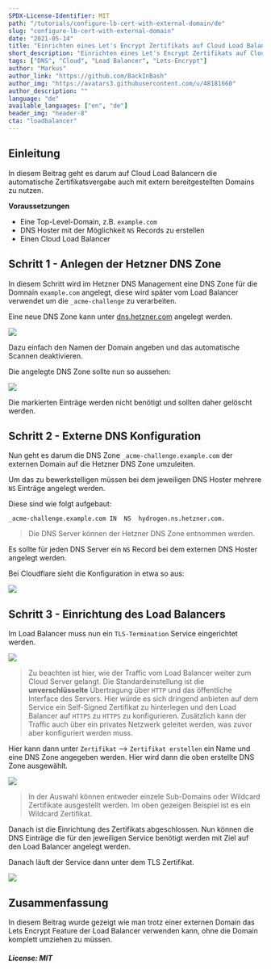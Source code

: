 ```yaml
---
SPDX-License-Identifier: MIT
path: "/tutorials/configure-lb-cert-with-external-domain/de"
slug: "configure-lb-cert-with-external-domain"
date: "2021-05-14"
title: "Einrichten eines Let's Encrypt Zertifikats auf Cloud Load Balancern mit externer Domain"
short_description: "Einrichten eines Let's Encrypt Zertifikats auf Cloud Load Balancern ohne den DNS Hoster zu wechseln."
tags: ["DNS", "Cloud", "Load Balancer", "Lets-Encrypt"]
author: "Markus"
author_link: "https://github.com/BackInBash"
author_img: "https://avatars3.githubusercontent.com/u/48181660"
author_description: ""
language: "de"
available_languages: ["en", "de"]
header_img: "header-8"
cta: "loadbalancer"
---
```


## Einleitung

In diesem Beitrag geht es darum auf Cloud Load Balancern die automatische Zertifikatsvergabe auch mit extern bereitgestellten Domains zu nutzen.

**Voraussetzungen**

+ Eine Top-Level-Domain, z.B. `example.com`
+ DNS Hoster mit der Möglichkeit `NS` Records zu erstellen
+ Einen Cloud Load Balancer

## Schritt 1 - Anlegen der Hetzner DNS Zone

In diesem Schritt wird im Hetzner DNS Management eine DNS Zone für die Domnain `example.com` angelegt, diese wird später vom Load Balancer verwendet um die `_acme-challenge` zu verarbeiten.

Eine neue DNS Zone kann unter [dns.hetzner.com](https://dns.hetzner.com) angelegt werden.

![](images/createDNSZone.png)

Dazu einfach den Namen der Domain angeben und das automatische Scannen deaktivieren.

Die angelegte DNS Zone sollte nun so aussehen:

![](images/beforeDelete.png)

Die markierten Einträge werden nicht benötigt und sollten daher gelöscht werden.

## Schritt 2 - Externe DNS Konfiguration

Nun geht es darum die DNS Zone `_acme-challenge.example.com` der externen Domain auf die Hetzner DNS Zone umzuleiten.

Um das zu bewerkstelligen müssen bei dem jeweiligen DNS Hoster mehrere `NS` Einträge angelegt werden.

Diese sind wie folgt aufgebaut:

```Console
_acme-challenge.example.com	IN	NS	hydrogen.ns.hetzner.com.
```

> Die DNS Server können der Hetzner DNS Zone entnommen werden.

Es sollte für jeden DNS Server ein `NS` Record bei dem externen DNS Hoster angelegt werden.

Bei Cloudflare sieht die Konfiguration in etwa so aus:

![](images/cloudflare.png)

## Schritt 3 - Einrichtung des Load Balancers

Im Load Balancer muss nun ein `TLS-Termination` Service eingerichtet werden.

![](images/termination.png)

> Zu beachten ist hier, wie der Traffic vom Load Balancer weiter zum Cloud Server gelangt. Die Standardeinstellung ist die **unverschlüsselte** Übertragung über `HTTP` und das öffentliche Interface des Servers. Hier würde es sich dringend anbieten auf dem Service ein Self-Signed Zertifikat zu hinterlegen und den Load Balancer auf `HTTPS` zu `HTTPS` zu konfigurieren. Zusätzlich kann der Traffic auch über ein privates Netzwerk geleitet werden, was zuvor aber konfiguriert werden muss.

Hier kann dann unter `Zertifikat` --> `Zertifikat erstellen`
ein Name und eine DNS Zone angegeben werden. Hier wird dann die oben erstellte DNS Zone ausgewählt.

![](images/createCert.png)

> In der Auswahl können entweder einzele Sub-Domains oder Wildcard Zertifikate ausgestellt werden. Im oben gezeigen Beispiel ist es ein Wildcard Zertifikat.

Danach ist die Einrichtung des Zertifikats abgeschlossen. Nun können die DNS Einträge die für den jeweiligen Service benötigt werden mit Ziel auf den Load Balancer angelegt werden.

Danach läuft der Service dann unter dem TLS Zertifikat.

![](images/https.png)

## Zusammenfassung

In diesem Beitrag wurde gezeigt wie man trotz einer externen Domain das Lets Encrypt Feature der Load Balancer verwenden kann, ohne die Domain komplett umziehen zu müssen.

##### License: MIT

<!--

Contributor's Certificate of Origin

By making a contribution to this project, I certify that:

(a) The contribution was created in whole or in part by me and I have
    the right to submit it under the license indicated in the file; or

(b) The contribution is based upon previous work that, to the best of my
    knowledge, is covered under an appropriate license and I have the
    right under that license to submit that work with modifications,
    whether created in whole or in part by me, under the same license
    (unless I am permitted to submit under a different license), as
    indicated in the file; or

(c) The contribution was provided directly to me by some other person
    who certified (a), (b) or (c) and I have not modified it.

(d) I understand and agree that this project and the contribution are
    public and that a record of the contribution (including all personal
    information I submit with it, including my sign-off) is maintained
    indefinitely and may be redistributed consistent with this project
    or the license(s) involved.

Signed-off-by: Markus<markus@omg-network.de>

-->
